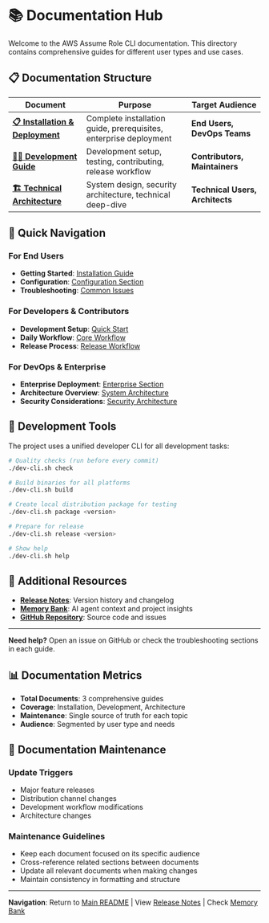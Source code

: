 # 📚 Documentation Hub

Welcome to the AWS Assume Role CLI documentation. This directory contains comprehensive guides for different user types and use cases.

## 📋 Documentation Structure

| Document | Purpose | Target Audience |
|----------|---------|-----------------|
| **[📋 Installation & Deployment](DEPLOYMENT.md)** | Complete installation guide, prerequisites, enterprise deployment | **End Users, DevOps Teams** |
| **[👨‍💻 Development Guide](DEVELOPER_WORKFLOW.md)** | Development setup, testing, contributing, release workflow | **Contributors, Maintainers** |
| **[🏗️ Technical Architecture](ARCHITECTURE.md)** | System design, security architecture, technical deep-dive | **Technical Users, Architects** |

## 🎯 Quick Navigation

### **For End Users**
- **Getting Started**: [Installation Guide](DEPLOYMENT.md#-quick-installation)
- **Configuration**: [Configuration Section](DEPLOYMENT.md#-configuration)
- **Troubleshooting**: [Common Issues](DEPLOYMENT.md#-troubleshooting)

### **For Developers & Contributors**
- **Development Setup**: [Quick Start](DEVELOPER_WORKFLOW.md#-quick-start)
- **Daily Workflow**: [Core Workflow](DEVELOPER_WORKFLOW.md#-the-core-workflow-day-to-day-development)
- **Release Process**: [Release Workflow](DEVELOPER_WORKFLOW.md#-the-release-workflow-publishing-a-new-version)

### **For DevOps & Enterprise**
- **Enterprise Deployment**: [Enterprise Section](DEPLOYMENT.md#-enterprise-deployment)
- **Architecture Overview**: [System Architecture](ARCHITECTURE.md#-system-overview)
- **Security Considerations**: [Security Architecture](ARCHITECTURE.md#-security-architecture)

## 🔧 Development Tools

The project uses a unified developer CLI for all development tasks:

```bash
# Quality checks (run before every commit)
./dev-cli.sh check

# Build binaries for all platforms
./dev-cli.sh build

# Create local distribution package for testing
./dev-cli.sh package <version>

# Prepare for release
./dev-cli.sh release <version>

# Show help
./dev-cli.sh help
```

## 📖 Additional Resources

- **[Release Notes](../release-notes/README.md)**: Version history and changelog
- **[Memory Bank](../memory-bank/README.md)**: AI agent context and project insights
- **[GitHub Repository](https://github.com/holdennguyen/aws-assume-role)**: Source code and issues

---

**Need help?** Open an issue on GitHub or check the troubleshooting sections in each guide.

## 📊 Documentation Metrics

- **Total Documents**: 3 comprehensive guides
- **Coverage**: Installation, Development, Architecture
- **Maintenance**: Single source of truth for each topic
- **Audience**: Segmented by user type and needs

## 🔄 Documentation Maintenance

### **Update Triggers**
- Major feature releases
- Distribution channel changes
- Development workflow modifications
- Architecture changes

### **Maintenance Guidelines**
- Keep each document focused on its specific audience
- Cross-reference related sections between documents
- Update all relevant documents when making changes
- Maintain consistency in formatting and structure

---

**Navigation**: Return to [Main README](../README.md) | View [Release Notes](../release-notes/) | Check [Memory Bank](../memory-bank/) 